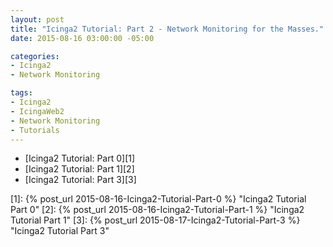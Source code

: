 ```yaml
---
layout: post
title: "Icinga2 Tutorial: Part 2 - Network Monitoring for the Masses."
date: 2015-08-16 03:00:00 -05:00

categories:
- Icinga2
- Network Monitoring

tags:
- Icinga2
- IcingaWeb2
- Network Monitoring
- Tutorials
---
```

* [Icinga2 Tutorial: Part 0][1]
* [Icinga2 Tutorial: Part 1][2]
* [Icinga2 Tutorial: Part 3][3]

[1]: {% post_url 2015-08-16-Icinga2-Tutorial-Part-0 %} "Icinga2 Tutorial Part 0"
[2]: {% post_url 2015-08-16-Icinga2-Tutorial-Part-1 %} "Icinga2 Tutorial Part 1"
[3]: {% post_url 2015-08-17-Icinga2-Tutorial-Part-3 %} "Icinga2 Tutorial Part 3"
